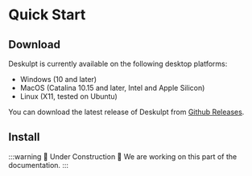 # Quick Start

## Download

Deskulpt is currently available on the following desktop platforms:

- Windows (10 and later)
- MacOS (Catalina 10.15 and later, Intel and Apple Silicon)
- Linux (X11, tested on Ubuntu)

You can download the latest release of Deskulpt from [Github Releases](https://github.com/deskulpt-apps/Deskulpt/releases/latest).

## Install

:::warning 🚧 Under Construction 🚧
We are working on this part of the documentation.
:::
